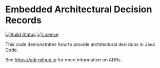 # Embedded Architectural Decision Records

[![Build Status](https://travis-ci.org/adr/e-adr.svg?branch=master)](https://travis-ci.org/adr/e-adr)
[![License](https://img.shields.io/badge/license-EPL-blue.svg)](LICENSE.md)

This code demonstrates how to provide architectural decisions in Java Code.

See <https://adr.github.io> for more information on ADRs.
